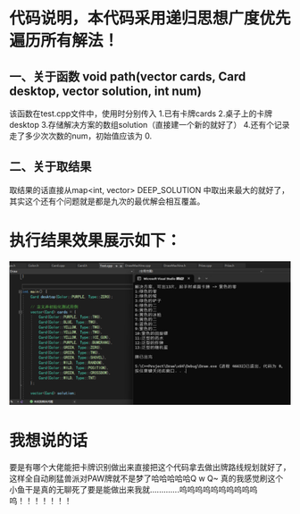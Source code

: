 # 代码说明，本代码采用递归思想广度优先遍历所有解法！

## 一、关于函数 void path(vector<Card> cards, Card desktop, vector<Card> solution, int num) 

该函数在test.cpp文件中，使用时分别传入
1.已有卡牌cards
2.桌子上的卡牌desktop
3.存储解决方案的数组solution（直接建一个新的就好了）
4.还有个记录走了多少次次数的num，初始值应该为 0.

## 二、关于取结果

取结果的话直接从map<int, vector<Card>> DEEP_SOLUTION 中取出来最大的就好了，其实这个还有个问题就是都是九次的最优解会相互覆盖。


# 执行结果效果展示如下：
![image](https://github.com/SmerryBeta/PA_PAWs_DiscardAlgorithm/blob/main/%E5%B1%95%E7%A4%BA.png)

# 我想说的话
要是有哪个大佬能把卡牌识别做出来直接把这个代码拿去做出牌路线规划就好了，这样全自动刷猛兽派对PAW牌就不是梦了哈哈哈哈哈Q w Q~
真的我感觉刷这个小鱼干是真的无聊死了要是能做出来我就.............呜呜呜呜呜呜呜呜呜呜呜！！！！！！！
